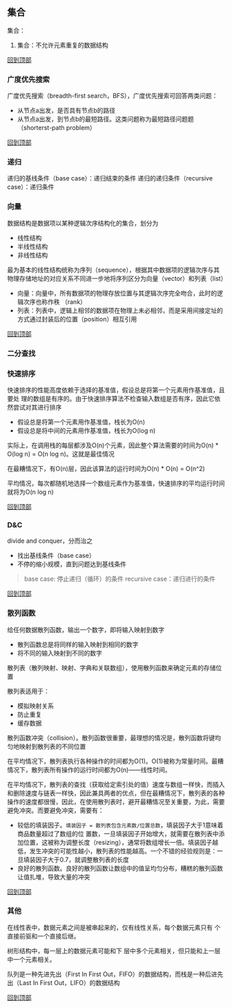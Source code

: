 

## 集合
集合：
1. 集合：不允许元素重复的数据结构

[回到顶部](#数据结构与算法)

### 广度优先搜索
广度优先搜索（breadth-first search，BFS），广度优先搜索可回答两类问题：
* 从节点a出发，是否具有节点b的路径
* 从节点a出发，到节点b的最短路径。这类问题称为最短路径问题题（shorterst-path problem）


[回到顶部](#数据结构与算法)

### 递归
递归的基线条件（base case）：递归结束的条件
递归的递归条件（recursive case）：递归条件


### 向量
数据结构是数据项以某种逻辑次序结构化的集合，划分为
* 线性结构
* 半线性结构
* 非线性结构


最为基本的线性结构统称为序列（sequence），根据其中数据项的逻辑次序与其物理存储地址的对应关系不同进一步地将序列区分为向量（vector）和列表（list）
* 向量：向量中，所有数据项的物理存放位置与其逻辑次序完全吻合，此时的逻辑次序也称作秩
（rank）
* 列表：列表中，逻辑上相邻的数据项在物理上未必相邻，而是采用间接定址的方式通过封装后的位置（position）相互引用

[回到顶部](#数据结构与算法)

### 二分查找


### 快速排序
快速排序的性能高度依赖于选择的基准值，假设总是将第一个元素用作基准值，且要处
理的数组是有序的。由于快速排序算法不检查输入数组是否有序，因此它依然尝试对其进行排序
* 假设总是将第一个元素用作基准值，栈长为O(n)
* 假设总是将中间的元素用作基准值，栈长为O(log n)

实际上，在调用栈的每层都涉及O(n)个元素，因此整个算法需要的时间为O(n) * O(log n) = O(n log n)。这就是最佳情况

在最糟情况下，有O(n)层，因此该算法的运行时间为O(n) * O(n) = O(n^2)

平均情况，每次都随机地选择一个数组元素作为基准值，快速排序的平均运行时间就将为O(n log n)


[回到顶部](#数据结构与算法)

### D&C
divide and conquer，分而治之
* 找出基线条件（base case）
* 不停的缩小规模，直到问题达到基线条件


> base case: 停止递归（循环）的条件
> recursive case：递归进行的条件

[回到顶部](#数据结构与算法)

### 散列函数
给任何数据散列函数，输出一个数字，即将输入映射到数字
* 散列函数总是将同样的输入映射到相同的数字
* 将不同的输入映射到不同的数字


散列表（散列映射、映射、字典和关联数组），使用散列函数来确定元素的存储位置

散列表适用于：
* 模拟映射关系
* 防止重复
* 缓存数据


散列函数冲突（collision）。散列函数很重要，最理想的情况是，散列函数将键均匀地映射到散列表的不同位置


在平均情况下，散列表执行各种操作的时间都为O(1)。O(1)被称为常量时间。最糟情况下，散列表所有操作的运行时间都为O(n)——线性时间。

在平均情况下，散列表的查找（获取给定索引处的值）速度与数组一样快，而插入和删除速度与链表一样快，因此兼具两者的优点，但在最糟情况下，散列表的各种操作的速度都很慢，因此，在使用散列表时，避开最糟情况至关重要，为此，需要避免冲突。而要避免冲突，需要有：
* 较低的填装因子。`填装因子 = 散列表包含元素数/位置总数`，填装因子大于1意味着商品数量超过了数组的位
置数，一旦填装因子开始增大，就需要在散列表中添加位置，这被称为调整长度（resizing），通常将数组增长一倍。填装因子越低，发生冲突的可能性越小，散列表的性能越高。一个不错的经验规则是：一旦填装因子大于0.7，就调整散列表的长度
* 良好的散列函数。良好的散列函数让数组中的值呈均匀分布，糟糕的散列函数让值扎堆，导致大量的冲突

[回到顶部](#数据结构与算法)


### 其他
在线性表中，数据元素之间是被串起来的，仅有线性关系，每个数据元素只有
个直接前驱和一个直接后继。

树形结构中，每一层上的数据元素可能和下 层中多个元素相关，但只能和上一层中一个元素相关。



队列是一种先进先出（First In First Out，FIFO）的数据结构，而栈是一种后进先出（Last In 
First Out，LIFO）的数据结构


[回到顶部](#数据结构与算法)